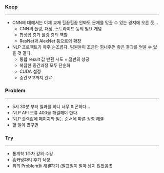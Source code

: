### Keep
---
- CNN에 대해서는 이제 교재 힐끔힐끔 안봐도 문제를 맞출 수 있는 경지에 오른 듯...
  - CNN의 풀링, 패딩, 스트라이드 등의 필요 개념
  - 합성곱 층과 풀링 층의 역할
  - ResNet과 AlexNet 등으로의 확장
- NLP 프로젝트가 아주 순조롭다. 팀원들이 조금만 힘내주면 좋은 결과를 얻을 수 있을 것 같다.
  - 통합 result 값 반환 시도 = 절반의 성공
  - 복잡한 중간과정 모두 단순화
  - CUDA 설정
  - 중간보고까지 완료
 
### Problem
  ---
  - 5시 30분 부터 일과를 하니 너무 피곤하다...
  - NLP API 오류 400을 해결해야 한다.
  - NLP 출력값에 페이지와 읽는 순서에 따른 정렬 해결
  - 할 일이 많구먼
 

### Try
---
- 통계학 1주차 강의 수강
- 홈커밍파티 후기 작성
- 위의 Problem들 해결하기 (발표일이 얼마 남지 않았음!!)
